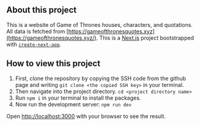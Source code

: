 
## About this project

This is a website of Game of Thrones houses, characters, and quotations. All data is fetched from [https://gameofthronesquotes.xyz](https://gameofthronesquotes.xyz/). 
This is a [Next.js](https://nextjs.org/) project bootstrapped with [`create-next-app`](https://github.com/vercel/next.js/tree/canary/packages/create-next-app). 


## How to view this project

1. First, clone the repository by copying the SSH code from the github page and writing `git clone <the copied SSH key>` in your terminal.
2. Then navigate into the project directory. ```cd <project directory name>```
3. Run ```npm i``` in your terminal to install the packages.
4. Now run the development server: `npm run dev`

Open [http://localhost:3000](http://localhost:3000) with your browser to see the result.

